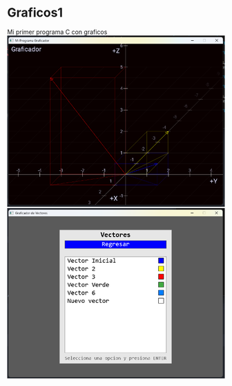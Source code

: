# Graficos1
Mi primer programa C con graficos
![alt text](https://raw.githubusercontent.com/WisaacSoftwares/Graficos1/master/Screenshots/Preview5.png?raw=true "Screenshot del programa")
![alt text](https://raw.githubusercontent.com/WisaacSoftwares/Graficos1/master/Screenshots/Preview6.png?raw=true "Screenshot del programa 2")